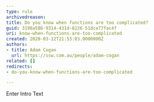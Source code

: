 ```yaml
---
type: rule
archivedreason: 
title: Do you know when functions are too complicated?
guid: 3198a586-9314-431d-8226-51dce77fac4f
uri: know-when-functions-are-too-complicated
created: 2020-03-12T21:53:03.0000000Z
authors:
- title: Adam Cogan
  url: https://ssw.com.au/people/adam-cogan
related: []
redirects:
- do-you-know-when-functions-are-too-complicated

---
```



Enter Intro Text
<br><excerpt class='endintro'></excerpt><br>



